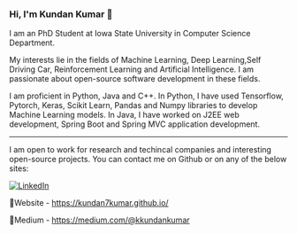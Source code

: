 ### Hi, I'm Kundan Kumar 👋

<!--
**kundan7kumar/kundan7kumar** is a ✨ _special_ ✨ repository because its `README.md` (this file) appears on your GitHub profile.

Here are some ideas to get you started:

- 🔭 I’m currently working on ...
- 🌱 I’m currently learning ...
- 👯 I’m looking to collaborate on ...
- 🤔 I’m looking for help with ...
- 💬 Ask me about ...
- 📫 How to reach me: ...
- 😄 Pronouns: ...
- ⚡ Fun fact: ...
-->

I am an PhD Student at Iowa State University in Computer Science Department. 

My interests lie in the fields of Machine Learning, Deep Learning,Self Driving Car, Reinforcement Learning and Artificial Intelligence. I am passionate about open-source software development in these fields.

I am proficient in Python, Java and C++. In Python, I have used Tensorflow, Pytorch, Keras, Scikit Learn, Pandas and Numpy libraries to develop Machine Learning models. In Java, I have worked on J2EE web development, Spring Boot and Spring MVC application development.

----------------------------------------------------------------------------------
I am open to work for research and techincal companies and interesting open-source projects. You can contact me on Github or on any of the below sites:

[![LinkedIn](https://github.com/kundan7kumar/kundan7kumar/blob/master/assets/28886003/a1cde251-5afe-4a2a-b000-3d8a39a3bfc9.png)](https://www.linkedin.com/in/kundan7kumar/)


📝Website - https://kundan7kumar.github.io/

📝Medium - https://medium.com/@kkundankumar
